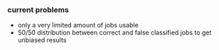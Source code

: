 ### current problems

- only a very limited amount of jobs usable
- 50/50 distribution between correct and false classified jobs to get unbiased results